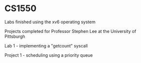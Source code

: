# CS1550
Labs finished using the xv6 operating system

Projects completed for Professor Stephen Lee at the University of Pittsburgh

Lab 1 - implementing a "getcount" syscall

Project 1 - scheduling using a priority queue
